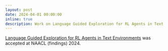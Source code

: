 ```yaml
---
layout: post
date: 2024-04-01 00:00:00
inline: true
description: Work on Language Guided Exploration for RL Agents in Text Environments accepted at NAACL (findings) 2024!
---
```


[Language Guided Exploration for RL Agents in Text Environments](https://arxiv.org/abs/2403.03141) was accepted at NAACL (findings) 2024.

